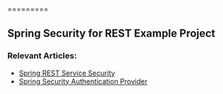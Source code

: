 =========

## Spring Security for REST Example Project


### Relevant Articles: 
- [Spring REST Service Security](http://www.baeldung.com/2011/10/31/securing-a-restful-web-service-with-spring-security-3-1-part-3/)
- [Spring Security Authentication Provider](http://www.baeldung.com/spring-security-authentication-provider)